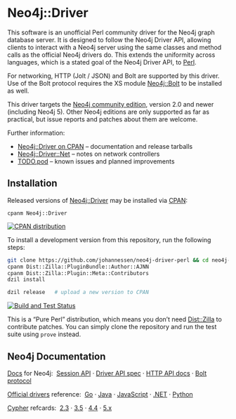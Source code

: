 Neo4j::Driver
=============

This software is an unofficial Perl community driver for the
Neo4j graph database server. It is designed to follow the
Neo4j Driver API, allowing clients to interact with a Neo4j
server using the same classes and method calls as the official
Neo4j drivers do. This extends the uniformity across languages,
which is a stated goal of the Neo4j Driver API, to [Perl][].

For networking, HTTP (Jolt / JSON) and Bolt are supported by
this driver. Use of the Bolt protocol requires the XS module
[Neo4j::Bolt][] to be installed as well.

This driver targets the [Neo4j community edition][],
version 2.0 and newer (including Neo4j 5).
Other Neo4j editions are only supported as far as practical,
but issue reports and patches about them are welcome.

Further information:

* [Neo4j::Driver on CPAN](https://metacpan.org/dist/Neo4j-Driver) – documentation and release tarballs
* [Neo4j::Driver::Net](lib/Neo4j/Driver/Net.pod) – notes on network controllers
* [TODO.pod](TODO.pod) – known issues and planned improvements

[Perl]: https://www.perl.org/
[Neo4j community edition]: https://neo4j.com/download-center/#community
[Neo4j::Bolt]: https://metacpan.org/dist/Neo4j-Bolt


Installation
------------

Released versions of [Neo4j::Driver][] may be installed via [CPAN][]:

	cpanm Neo4j::Driver

[![CPAN distribution](https://badge.fury.io/pl/Neo4j-Driver.svg)](https://badge.fury.io/pl/Neo4j-Driver)

To install a development version from this repository, run the following steps:

```sh
git clone https://github.com/johannessen/neo4j-driver-perl && cd neo4j-driver-perl
cpanm Dist::Zilla::PluginBundle::Author::AJNN
cpanm Dist::Zilla::Plugin::Meta::Contributors
dzil install

dzil release   # upload a new version to CPAN
```

[![Build and Test Status](https://github.com/johannessen/neo4j-driver-perl/actions/workflows/build-and-test.yml/badge.svg)](https://github.com/johannessen/neo4j-driver-perl/actions/workflows/build-and-test.yml)

This is a “Pure Perl” distribution, which means you don’t need
[Dist::Zilla][] to contribute patches. You can simply clone
the repository and run the test suite using `prove` instead.

[CPAN]: https://www.cpan.org/modules/INSTALL.html
[Neo4j::Driver]: https://metacpan.org/dist/Neo4j-Driver
[Dist::Zilla]: https://metacpan.org/dist/Dist-Zilla


Neo4j Documentation
-------------------

[Docs](https://neo4j.com/docs/) for Neo4j: 
[Session API](https://neo4j.com/docs/driver-manual/4.1/session-api/)
·
[Driver API spec](https://github.com/neo4j/docs-bolt/blob/main/modules/ROOT/pages/driver-api/index.adoc)
·
[HTTP API docs](https://neo4j.com/docs/http-api/5/)
·
[Bolt protocol](https://neo4j.com/docs/bolt/current/)


[Official drivers](https://neo4j.com/docs/docs-archive/#_neo4j_drivers) reference: 
[Go](https://pkg.go.dev/github.com/neo4j/neo4j-go-driver/v5/neo4j)
·
[Java](https://neo4j.com/docs/api/java-driver/current/org.neo4j.driver/org/neo4j/driver/package-summary.html)
·
[JavaScript](https://neo4j.com/docs/api/javascript-driver/current/)
·
[.NET](https://neo4j.com/docs/api/dotnet-driver/current/)
·
[Python](https://neo4j.com/docs/api/python-driver/current/api.html)


[Cypher](https://neo4j.com/docs/cypher-manual/current/) refcards: 
[2.3](https://neo4j.com/docs/pdf/neo4j-cypher-refcard-stable.pdf)
·
[3.5](https://neo4j.com/docs/cypher-refcard/3.5/)
·
[4.4](https://neo4j.com/docs/cypher-refcard/4.4/)
·
[5.x](https://neo4j.com/docs/cypher-cheat-sheet/5/neo4j-community/)
